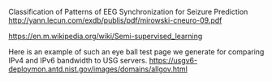 Classification of Patterns of EEG Synchronization for Seizure Prediction
http://yann.lecun.com/exdb/publis/pdf/mirowski-cneuro-09.pdf

https://en.m.wikipedia.org/wiki/Semi-supervised_learning

Here is an example of such an eye ball test page we generate for comparing IPv4 and IPv6 bandwidth to USG servers.
https://usgv6-deploymon.antd.nist.gov/images/domains/allgov.html


